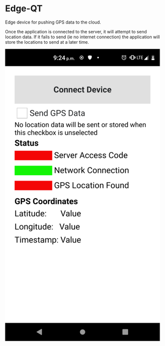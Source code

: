 # Edge-QT

Edge device for pushing GPS data to the cloud.

Once the application is connected to the server, it will attempt to send location data. If it fails to send (ie no internet connection) the application will store the locations to send at a later time. 

![Screenshot 1](/screenshots/1.png?raw=true "Screenshot 1")

